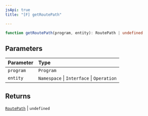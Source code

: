 ```yaml
---
jsApi: true
title: "[F] getRoutePath"

---
```

```ts
function getRoutePath(program, entity): RoutePath | undefined
```

## Parameters

| Parameter | Type |
| :------ | :------ |
| `program` | `Program` |
| `entity` | `Namespace` \| `Interface` \| `Operation` |

## Returns

[`RoutePath`](../interfaces/RoutePath.md) \| `undefined`
